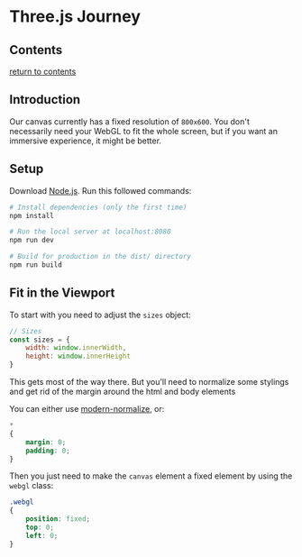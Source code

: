 # Three.js Journey

## Contents

[return to contents](../../../README.md)

## Introduction

Our canvas currently has a fixed resolution of `800x600`. You don't necessarily need your WebGL to fit the whole screen, but if you want an immersive experience, it might be better.

## Setup

Download [Node.js](https://nodejs.org/en/download/).
Run this followed commands:

```bash
# Install dependencies (only the first time)
npm install

# Run the local server at localhost:8080
npm run dev

# Build for production in the dist/ directory
npm run build
```

## Fit in the Viewport

To start with you need to adjust the `sizes` object:

```JavaScript
// Sizes
const sizes = {
    width: window.innerWidth,
    height: window.innerHeight
}
```

This gets most of the way there. But you'll need to normalize some stylings and get rid of the margin around the html and body elements

You can either use [modern-normalize](https://github.com/sindresorhus/modern-normalize), or:

```CSS
*
{
    margin: 0;
    padding: 0;
}
```

Then you just need to make the `canvas` element a fixed element by using the `webgl` class:

```CSS
.webgl
{
    position: fixed;
    top: 0;
    left: 0;
}
```
